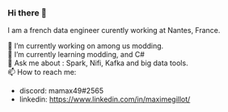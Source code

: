 ### Hi there 👋

I am a french data engineer curently working at Nantes, France.

🔭 I’m currently working on among us modding.  
🌱 I’m currently learning modding, and C#  
💬 Ask me about : Spark, Nifi, Kafka and big data tools.  
📫 How to reach me:   
  - discord: mamax49#2565  
  - linkedin: https://www.linkedin.com/in/maximegillot/  
